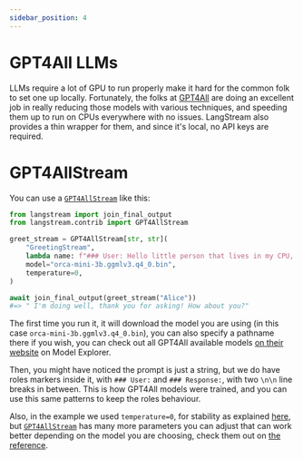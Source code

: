 ```yaml
---
sidebar_position: 4
---
```


# GPT4All LLMs

LLMs require a lot of GPU to run properly make it hard for the common folk to set one up locally. Fortunately, the folks at [GPT4All](https://gpt4all.io/index.html) are doing an excellent job in really reducing those models with various techniques, and speeding them up to run on CPUs everywhere with no issues. LangStream also provides a thin wrapper for them, and since it's local, no API keys are required.

# GPT4AllStream

You can use a [`GPT4AllStream`](pathname:///reference/langstream/contrib/index.html#langstream.contrib.GPT4AllStream) like this:

```python
from langstream import join_final_output
from langstream.contrib import GPT4AllStream

greet_stream = GPT4AllStream[str, str](
    "GreetingStream",
    lambda name: f"### User: Hello little person that lives in my CPU, my name is {name}. How is it going?\\n\\n### Response:",
    model="orca-mini-3b.ggmlv3.q4_0.bin",
    temperature=0,
)

await join_final_output(greet_stream("Alice"))
#=> " I'm doing well, thank you for asking! How about you?"
```

The first time you run it, it will download the model you are using (in this case `orca-mini-3b.ggmlv3.q4_0.bin`), you can also specify a pathname there if you wish, you can check out all GPT4All available models [on their website](https://gpt4all.io/index.html) on Model Explorer.

Then, you might have noticed the prompt is just a string, but we do have roles markers inside it, with `### User:` and `### Response:`, with two `\n\n` line breaks in between. This is how GPT4All models were trained, and you can use this same patterns to keep the roles behaviour.

Also, in the example we used `temperature=0`, for stability as explained [here](/docs/llms/zero_temperature), but [`GPT4AllStream`](pathname:///reference/langstream/contrib/index.html#langstream.contrib.GPT4AllStream) has many more parameters you can adjust that can work better depending on the model you are choosing, check them out on [the reference](pathname:///reference/langstream/contrib/index.html#langstream.contrib.GPT4AllStream).